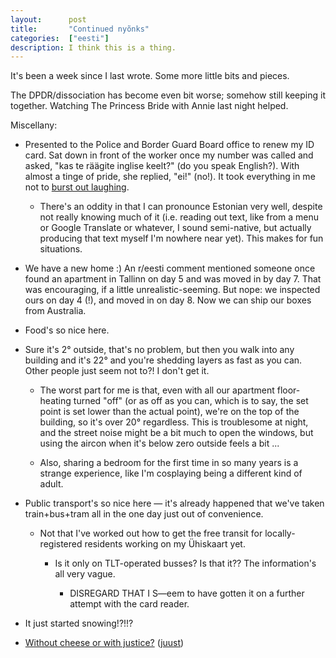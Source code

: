 ```yaml
---
layout:      post
title:       "Continued nyõnks"
categories:  ["eesti"]
description: I think this is a thing.
---
```


It's been a week since I last wrote. Some more little bits and pieces.

The DPDR/dissociation has become even bit worse; somehow still keeping it
together. Watching The Princess Bride with Annie last night helped.

Miscellany:

* Presented to the Police and Border Guard Board office to renew my ID card. Sat
  down in front of the worker once my number was called and asked, "kas te
  räägite inglise keelt?" (do you speak English?). With almost a tinge of pride,
  she replied, "ei!" (no!). It took everything in me not to [burst out
  laughing](https://youtu.be/CgjMfaQ94Co?si=Qig3i8dlKwjSIOC3&t=117).

  * There's an oddity in that I can pronounce Estonian very well, despite not
    really knowing much of it (i.e. reading out text, like from a menu or Google
    Translate or whatever, I sound semi-native, but actually producing that text
    myself I'm nowhere near yet). This makes for fun situations.

* We have a new home :) An r/eesti comment mentioned someone once found an
  apartment in Tallinn on day 5 and was moved in by day 7. That was encouraging,
  if a little unrealistic-seeming. But nope: we inspected ours on day 4 (!), and
  moved in on day 8. Now we can ship our boxes from Australia.

* Food's so nice here.

* Sure it's 2° outside, that's no problem, but then you walk into any building
  and it's 22° and you're shedding layers as fast as you can. Other people just
  seem not to?! I don't get it.

  * The worst part for me is that, even with all our apartment floor-heating
    turned "off" (or as off as you can, which is to say, the set point is set
    lower than the actual point), we're on the top of the building, so it's over
    20° regardless. This is troublesome at night, and the street noise might be
    a bit much to open the windows, but using the aircon when it's below zero
    outside feels a bit ...

  * Also, sharing a bedroom for the first time in so many years is a strange
    experience, like I'm cosplaying being a different kind of adult.

* Public transport's so nice here — it's already happened that we've taken
  train+bus+tram all in the one day just out of convenience.
  
  * Not that I've worked out how to get the free transit for locally-registered
    residents working on my Ühiskaart yet.

    * Is it only on TLT-operated busses? Is that it?? The information's all very
      vague.

      * DISREGARD THAT I S—eem to have gotten it on a further attempt with the
        card reader.

* It just started snowing!?!!?

* [Without cheese or with justice?](/assets/post-img/eesti/juustuga.png
  "Screenshot of a food delivery app, automatically translated from Estonian.
  The section header is 'With justice', and the options are 'Without cheese' and
  'With justice'.") ([juust](https://en.wiktionary.org/wiki/juust#Estonian))
